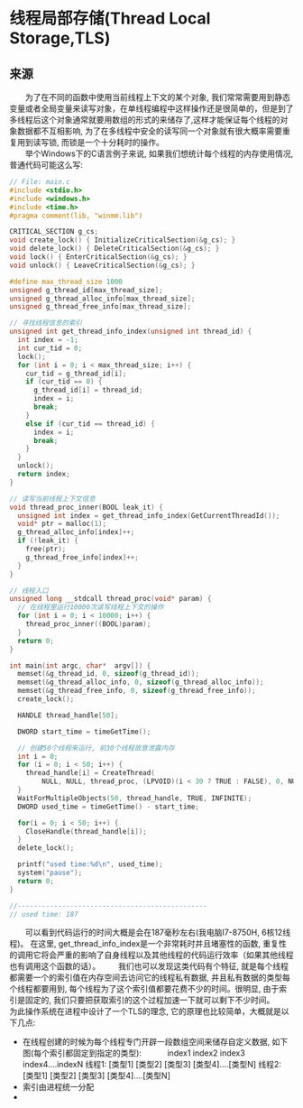 # 线程局部存储(Thread Local Storage,TLS)
## 来源
&emsp;&emsp;为了在不同的函数中使用当前线程上下文的某个对象, 我们常常需要用到静态变量或者全局变量来读写对象，在单线程编程中这样操作还是很简单的，但是到了多线程后这个对象通常就要用数组的形式的来储存了,这样才能保证每个线程的对象数据都不互相影响, 为了在多线程中安全的读写同一个对象就有很大概率需要重复用到读写锁, 而锁是一个十分耗时的操作。  
&emsp;&emsp;举个Windows下的C语言例子来说, 如果我们想统计每个线程的内存使用情况, 普通代码可能这么写:
```c
// File: main.c
#include <stdio.h>
#include <windows.h>
#include <time.h>
#pragma comment(lib, "winmm.lib")

CRITICAL_SECTION g_cs;
void create_lock() { InitializeCriticalSection(&g_cs); }
void delete_lock() { DeleteCriticalSection(&g_cs); }
void lock() { EnterCriticalSection(&g_cs); }
void unlock() { LeaveCriticalSection(&g_cs); }

#define max_thread_size 1000
unsigned g_thread_id[max_thread_size];
unsigned g_thread_alloc_info[max_thread_size];
unsigned g_thread_free_info[max_thread_size];

// 寻找线程信息的索引
unsigned int get_thread_info_index(unsigned int thread_id) {
  int index = -1;
  int cur_tid = 0;
  lock();
  for (int i = 0; i < max_thread_size; i++) {
    cur_tid = g_thread_id[i];
    if (cur_tid == 0) {
      g_thread_id[i] = thread_id;
      index = i;
      break;
    }
    else if (cur_tid == thread_id) {
      index = i;
      break;
    }
  }
  unlock();
  return index;
}

// 读写当前线程上下文信息
void thread_proc_inner(BOOL leak_it) {
  unsigned int index = get_thread_info_index(GetCurrentThreadId());
  void* ptr = malloc(1);
  g_thread_alloc_info[index]++;
  if (!leak_it) {
    free(ptr);
    g_thread_free_info[index]++;
  }
}

// 线程入口
unsigned long __stdcall thread_proc(void* param) {
  // 在线程里运行10000次读写线程上下文的操作
  for (int i = 0; i < 10000; i++) {
    thread_proc_inner((BOOL)param);
  }
  return 0;
}

int main(int argc, char*  argv[]) {
  memset(&g_thread_id, 0, sizeof(g_thread_id));
  memset(&g_thread_alloc_info, 0, sizeof(g_thread_alloc_info));
  memset(&g_thread_free_info, 0, sizeof(g_thread_free_info));
  create_lock();

  HANDLE thread_handle[50];

  DWORD start_time = timeGetTime();

  // 创建50个线程来运行, 前30个线程故意泄露内存
  int i = 0;
  for (i = 0; i < 50; i++) {
    thread_handle[i] = CreateThread(
        NULL, NULL, thread_proc, (LPVOID)(i < 30 ? TRUE : FALSE), 0, NULL);
  }
  WaitForMultipleObjects(50, thread_handle, TRUE, INFINITE);
  DWORD used_time = timeGetTime() - start_time;

  for(i = 0; i < 50; i++) {
    CloseHandle(thread_handle[i]);
  }
  delete_lock();

  printf("used time:%d\n", used_time);
  system("pause");
  return 0;
}

//-----------------------------------------------
// used time: 187
```
&emsp;&emsp;可以看到代码运行的时间大概是会在187毫秒左右(我电脑I7-8750H, 6核12线程)。 在这里, get_thread_info_index是一个非常耗时并且堵塞性的函数, 重复性的调用它将会严重的影响了自身线程以及其他线程的代码运行效率（如果其他线程也有调用这个函数的话）。
&emsp;&emsp;我们也可以发现这类代码有个特征, 就是每个线程都需要一个的索引值在内存空间去访问它的线程私有数据, 并且私有数据的类型每个线程都要用到, 每个线程为了这个索引值都要花费不少的时间。很明显, 由于索引是固定的, 我们只要把获取索引的这个过程加速一下就可以剩下不少时间。
&emsp;&emsp;为此操作系统在进程中设计了一个TLS的理念, 它的原理也比较简单，大概就是以下几点:
- 在线程创建的时候为每个线程专门开辟一段数组空间来储存自定义数据, 如下图(每个索引都固定到指定的类型):
&emsp;&emsp;&emsp;index1 index2  index3 index4....indexN
  线程1: [类型1] [类型2] [类型3] [类型4]....[类型N]
  线程2: [类型1] [类型2] [类型3] [类型4]....[类型N]
- 索引由进程统一分配
- 